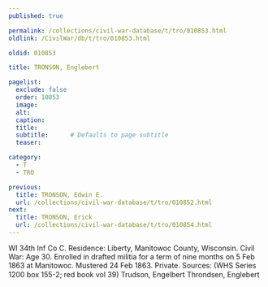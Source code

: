 ```yaml
---
published: true

permalink: /collections/civil-war-database/t/tro/010853.html
oldlink: /CivilWar/db/t/tro/010853.html

oldid: 010853

title: TRONSON, Englebert

pagelist:
  exclude: false
  order: 10853
  image: 
  alt:
  caption:
  title:
  subtitle:      # Defaults to page subtitle
  teaser:

category: 
  - T 
  - TRO

previous:
  title: TRONSON, Edwin E.
  url: /collections/civil-war-database/t/tro/010852.html  
next:
  title: TRONSON, Erick
  url: /collections/civil-war-database/t/tro/010854.html   
---
```

WI 34th Inf Co C. Residence: Liberty, Manitowoc County, Wisconsin. Civil War: Age 30. Enrolled in drafted militia for a term of nine months on 5 Feb 1863 at Manitowoc. Mustered 24 Feb 1863. Private. Sources: (WHS Series 1200 box 155-2; red book vol 39) &#147;Trudson, Engelbert&#148; &#147;Throndsen, Englebert&#148;
